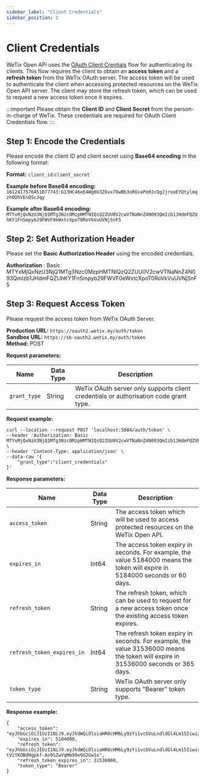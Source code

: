 ```yaml
---
sidebar_label: "Client Credentials"
sidebar_position: 2
---
```


# Client Credentials

WeTix Open APi uses the [OAuth Client Crentials](https://oauth.net/2/grant-types/client-credentials/) flow for authenticating its clients. This flow requires the client to obtain an **access token** and a **refresh token** from the WeTix OAuth server. The access token will be used to authenticate the client when accessing protected resources on the WeTix Open API server. The client may store the refresh token, which can be used to request a new access token once it expires.

:::important
Please obtain the **Client ID** and **Client Secret** from the person-in-charge of WeTix. These credentials are required for OAuth Client Credentials flow.
:::

## Step 1: Encode the Credentials

Please encode the client ID and client secret using **Base64 encoding** in the following format:

**Format:**
`client_id`:`client_secret`

**Example before Base64 encoding:**
`1612417576451877743:G13HC46eE4Wg0U3Z6vx7OwBb3oRGvaPeHJcQgJjrooEYQtylmqzhODhVEnQScJqy`

**Example after Base64 encoding:**
`MTYxMjQxNzU3NjQ1MTg3Nzc0MzpHMTNIQzQ2ZUU0V2cwVTNaNnZ4N093QmIzb1JHdmFQZUhKY1FnSmpyb29FWVF0eWxtcXpoT0RoVkVuUVNjSnF5`

## Step 2: Set Authorization Header

Please set the **Basic Authorization Header** using the encoded credentials.

**Authorization** : Basic MTYxMjQxNzU3NjQ1MTg3Nzc0MzpHMTNIQzQ2ZUU0V2cwVTNaNnZ4N093QmIzb1JHdmFQZUhKY1FnSmpyb29FWVF0eWxtcXpoT0RoVkVuUVNjSnF5

## Step 3: Request Access Token

Please request the access token from WeTix OAuth Server.

**Production URL:** `https://oauth2.wetix.my/auth/token`  
**Sandbox URL:** `https://sb-oauth2.wetix.my/auth/token`  
**Method:** POST

**Request parameters:**

| Name         | Data Type | Description                                                                           |
| ------------ | --------- | ------------------------------------------------------------------------------------- |
| `grant_type` | String    | WeTix OAuth server only supports client credentials or authorisation code grant type. |

**Request example:**

```
curl --location --request POST 'localhost:5004/auth/token' \
--header 'Authorization: Basic MTYxMjQxNzU3NjQ1MTg3Nzc0MzpHMTNIQzQ2ZUU0V2cwVTNaNnZ4N093QmIzb1JHdmFQZUhKY1FnSmpyb29FWVF0eWxtcXpoT0RoVkVuUVNjSnF5' \
--header 'Content-Type: application/json' \
--data-raw '{
    "grant_type":"client_credentials"
}'
```

**Response parameters:**

| Name                       | Data Type | Description                                                                                                                       |
| -------------------------- | --------- | --------------------------------------------------------------------------------------------------------------------------------- |
| `access_token`             | String    | The access token which will be used to access protected resources on the WeTix Open API.                                          |
| `expires_in`               | Int64     | The access token expiry in seconds. For example, the value 5184000 means the token will expire in 5184000 seconds or 60 days.     |
| `refresh_token`            | String    | The refresh token, which can be used to request for a new access token once the existing access token expires.                    |
| `refresh_token_expires_in` | Int64     | The refresh token expiry in seconds. For example, the value 31536000 means the token will expire in 31536000 seconds or 365 days. |
| `token_type`               | String    | WeTix OAuth server only supports "Bearer" token type.                                                                             |

**Response example:**

```
{
    "access_token": "eyJhbGciOiJIUzI1NiJ9.eyJhdWQiOlsiaHR0cHM6Ly9zYi1vcGVuLndldGl4Lm15IiwiaHR0cHM6Ly9zYi1vcGVuLndldGl4Lm15L2dyYXBocWwiXSwiY2xpZW50X2tleSI6IkVndFBRWFYwYUVOc2FXVnVkQmp2MW9yUTRxZWRzQlkiLCJleHAiOjE2Mzk4ODM3MjAsImlhdCI6MTYzNDY5OTcyMCwiaXNzIjoiaHR0cDovL2xvY2FsLW9hdXRoLndldGl4Lm15OjUwMDQiLCJuYmYiOjE2MzQ2OTk3MjAsInRva2VuVHlwZSI6IkFDQ0VTU19UT0tFTiJ9.pPzLXGRy0eDiThTUm25Xezto4rn_EmMbIZLCdi4aWZU",
    "expires_in": 5184000,
    "refresh_token": "eyJhbGciOiJIUzI1NiJ9.eyJhdWQiOlsiaHR0cHM6Ly9zYi1vcGVuLndldGl4Lm15IiwiaHR0cHM6Ly9zYi1vcGVuLndldGl4Lm15L2dyYXBocWwiXSwiY2xpZW50X2tleSI6IkVndFBRWFYwYUVOc2FXVnVkQmp2MW9yUTRxZWRzQlkiLCJleHAiOjE2NjYyMzU3MjAsImlhdCI6MTYzNDY5OTcyMCwiaXNzIjoiaHR0cDovL2xvY2FsLW9hdXRoLndldGl4Lm15OjUwMDQiLCJuYmYiOjE2MzQ2OTk3MjAsInRva2VuVHlwZSI6IlJFRlJFU0hfVE9LRU4ifQ.gqZxcBVa-tViYKOBdHgpkf-Ao9SZwVqMm99e9d2Gw1o",
    "refresh_token_expires_in": 31536000,
    "token_type": "Bearer"
}
```
